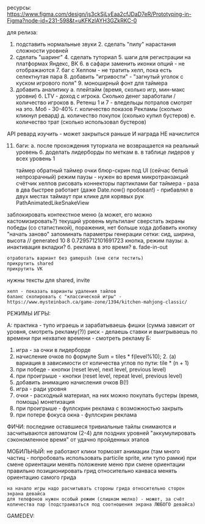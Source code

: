 ресурсы:
https://www.figma.com/design/js3ckSjLyEaa2cfJDaD7eR/Prototyping-in-Figma?node-id=231-598&t=uKFKzlAYH3GZkRKC-0

для релиза:
1. подставить нормальные звуки
    2. сделать "пилу" нарастания сложности уровней
3. сделать "шаринг"
    4. сделать туториал
    5. шаги для регистрации на платформах Яндекс, ВК
    6. в сафари заменить иконки опций - не отображаются
    7. баг с Хелпом - не тратить хелп, пока есть селектнутая пара
    8. добавить "игривости" - "загнутый уголок с куском игрового поля"
    9. моноширный фонт для таймера
10. добавить аналитику
а. плейтайм (время, сколько игр, мин-макс уровни)
б. LTV - доход с игрока. Сколько денег заработали / количество игроков
в. Ретенш 1 и 7 - вледельцы потралов смотрят на это. Моб - 30-40%
г. количество показов Рекламы (сколько кликнул ревард)
д. количество покупок (сколько купил бустеров)
е. количество трат (сколько использовал бустеров)

API ревард изучить - может закрыться раньше И награда НЕ начислится

11. баги:
    а. после прохождения туториала не возвращается на реальный уровень
б. доделать лидерборды по меткам
    в. в таблице лидеров у всех уровень 1


    таймер
    обратный таймер
    очки
    блюр-скрин под UI (сейчас белый непрозрачный)
    режим паузы - нужен во время микротранзакций
    счётчик хелпов
    рисовать коннекторы партиклами
    баг таймера - раза в два быстрее работает (даже Date.now() пробовал!) - прибавлял в двух местах
    таймаут при клике для корявых рук
    PathAnimatedLikeSnakeView

заблокировать контекстное меню (а может, его можно кастомизировать?)
    текущий уровень
    мультиланг
    сверстать экраны победы (со статистикой), поражения, нет больше хода
    добавить кнопку "начать заново"
    запоминать параметры генерации сетки: сид, ширина, высота
// generated 10 8 0.7295712101691723
    кнопка, режим паузы:
    а. инактивация вкладки?
    б. реклама в это время?
    в. fade-in-out

    отработать вариант без gamepush (вне сети тестить)
    прикрутить shared
    прикрутить VK
нужны тексты для shared, invite

    хелп - показать варианты удаления тайлов
    баланс скопировать с "классической игры" - 
    https://www.mysteinbach.ca/game-zone/1394/kitchen-mahjong-classic/


РЕЖИМЫ ИГРЫ:
<!-- марафон - после проигрыша продолжаешь с того же уровня, лишь бы забраться повыше -->
<!-- рекорд - после проигрыша начинаешь сначала -->
A:
практика - тупо играешь и зарабатываешь фишки (сумма зависит от уровня, смотреть рекламу(?))
риск - делаешь ставки и выигрываешь по времени
при нехватке времени - смотреть рекламу
Б:
1. игра - за очки в лидерборде
2. начисление очков по формуле Sum = tiles * f(level%10);
    2. (а) вариация в зависимости от количества углов по пути: tile * (n + 1)
3. при победе - кнопки (reset level, next level, previous level)
4. при проигрыше - кнопки (reset level, repeat level, previous level)
5. добавить анимацию начисления очков
В(!)
1. игра - ради уровня
2. очки - расходный материал, на них можно покупать бустеры (время, помощь)
монетизация
1. при проигрыше - фуллскрин реклама с возможностью закрыть
2. при потере фокуса окна - фуллскрин реклама

ФИЧИ:
последние оставшиеся тривиальные тайлы снимаются и засчитываются автоматом (2-4)
для поздних уровней "аккумулировать сэкономленное время" от удачно пройденных этапов

МОБИЛЬНЫЙ:
    не работают клики
    тормозят анимации (там много частиц - попробовать использовать particile sprite, или тупо рамки)
    при смене ориентации менять положение меню
    при смене ориентации правильно позиционировать грид относительно канваса
    менять ориентацию самого грида

    на начало игры надо расчитывать стороны грида относительно сторон экрана девайса
    для телефонов нужен особый режим (слишком мелко) - может, за счёт количества пар (подстраиваться под соотношения экрана ЛЮБОГО девайса)

GAMEDEV:
